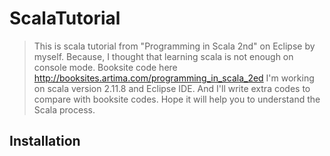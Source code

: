 # ScalaTutorial
>This is scala tutorial from "Programming in Scala 2nd" on Eclipse by myself. 
>Because, I thought that learning scala is not enough on console mode.
>Booksite code here http://booksites.artima.com/programming_in_scala_2ed
>I'm working on scala version 2.11.8 and Eclipse IDE.
>And I'll write extra codes to compare with booksite codes.
>Hope it will help you to understand the Scala process. 

## Installation

